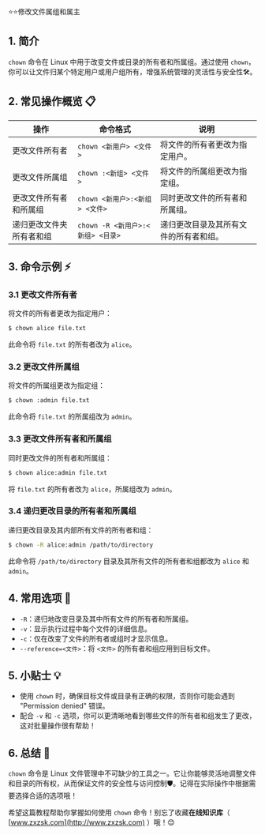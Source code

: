 ⭐⭐修改文件属组和属主

## 1. 简介

`chown` 命令在 Linux 中用于改变文件或目录的所有者和所属组。通过使用 `chown`，你可以让文件归某个特定用户或用户组所有，增强系统管理的灵活性与安全性🛠️。

## 2. 常见操作概览 📋

| 操作                    | 命令格式                           | 说明                                 |
|-------------------------|-----------------------------------|--------------------------------------|
| 更改文件所有者          | `chown <新用户> <文件>`            | 将文件的所有者更改为指定用户。       |
| 更改文件所属组          | `chown :<新组> <文件>`             | 将文件的所属组更改为指定组。         |
| 更改文件所有者和所属组  | `chown <新用户>:<新组> <文件>`     | 同时更改文件的所有者和所属组。       |
| 递归更改文件夹所有者和组 | `chown -R <新用户>:<新组> <目录>`  | 递归更改目录及其所有文件的所有者和组。 |

## 3. 命令示例 ⚡

### 3.1 更改文件所有者

将文件的所有者更改为指定用户：

```bash
$ chown alice file.txt
```

此命令将 `file.txt` 的所有者改为 `alice`。

### 3.2 更改文件所属组

将文件的所属组更改为指定组：

```bash
$ chown :admin file.txt
```

此命令将 `file.txt` 的所属组改为 `admin`。

### 3.3 更改文件所有者和所属组

同时更改文件的所有者和所属组：

```bash
$ chown alice:admin file.txt
```

将 `file.txt` 的所有者改为 `alice`，所属组改为 `admin`。

### 3.4 递归更改目录的所有者和所属组

递归更改目录及其内部所有文件的所有者和组：

```bash
$ chown -R alice:admin /path/to/directory
```

此命令将 `/path/to/directory` 目录及其所有文件的所有者和组都改为 `alice` 和 `admin`。

## 4. 常用选项 📝

- `-R`：递归地改变目录及其中所有文件的所有者和所属组。
- `-v`：显示执行过程中每个文件的详细信息。
- `-c`：仅在改变了文件的所有者或组时才显示信息。
- `--reference=<文件>`：将 `<文件>` 的所有者和组应用到目标文件。

## 5. 小贴士 💡

- 使用 `chown` 时，确保目标文件或目录有正确的权限，否则你可能会遇到 "Permission denied" 错误。
- 配合 `-v` 和 `-c` 选项，你可以更清晰地看到哪些文件的所有者和组发生了更改，这对批量操作很有帮助！

## 6. 总结 🎯

`chown` 命令是 Linux 文件管理中不可缺少的工具之一。它让你能够灵活地调整文件和目录的所有权，从而保证文件的安全性与访问控制🛡️。记得在实际操作中根据需要选择合适的选项哦！

希望这篇教程帮助你掌握如何使用 `chown` 命令！别忘了收藏**在线知识库**（ [www.zxzsk.com](http://www.zxzsk.com) ）哦！😊

